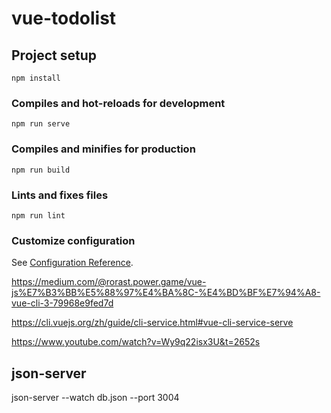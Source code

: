 # vue-todolist

## Project setup
```
npm install
```

### Compiles and hot-reloads for development
```
npm run serve
```

### Compiles and minifies for production
```
npm run build
```

### Lints and fixes files
```
npm run lint
```

### Customize configuration
See [Configuration Reference](https://cli.vuejs.org/config/).

https://medium.com/@rorast.power.game/vue-js%E7%B3%BB%E5%88%97%E4%BA%8C-%E4%BD%BF%E7%94%A8-vue-cli-3-79968e9fed7d

https://cli.vuejs.org/zh/guide/cli-service.html#vue-cli-service-serve

https://www.youtube.com/watch?v=Wy9q22isx3U&t=2652s

## json-server
json-server --watch db.json --port 3004


